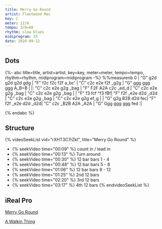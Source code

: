 ```yaml
---
title: Merry Go Round
artist: Fleetwood Mac
key: C
meter: 12/8
tempo: 3/8=60
rhythm: slow blues
midiprogram: 33
date: 2020-09-12
---
```


## Dots

<!-- prettier-ignore -->
{%- abc title=title, artist=artist, key=key, meter=meter, tempo=tempo, rhythm=rhythm,  midiprogram=midiprogram -%}
%%measurenb 0
| "G" g2d g2d g2d gdg | "F" f2c f2c f2f a_bc' | "C" c2c e2e f2f _g2g | "G" ggg ggg ggg A_B=B |
|: "C" c2c e2e g2g _bag | "F" F2F A2A c2c _ed_d | "C" c2c e2e g2g _bag |  "C" c2c e2e g2g _bag |
| "F" f3 fcf ^f3 fBf| "F" f2f _e2e d2d _d2d | "C" c2c e2e g2g _bag | "C" c2c e2e g2g ef_g  |
| "G" g2g B2B d2d fec| "F" f2f _e2e d2d _d2d| "C" c2c _B2B A2A _A2A | "G" Ggg ggg ggg fed :|

{% endabc %}

## Structure

{% videoSeekList vid="rXHT3C7rZkI", title="Merry Go Round" %}

- {% seekVideo time="00:09" %} count in / lead in
- {% seekVideo time="00:13" %} Turn around
- {% seekVideo time="00:30" %} 12 bar bars 1 - 4
- {% seekVideo time="00:48" %} 12 bar bars 5 - 8
- {% seekVideo time="01:06" %} 12 bar bars 9 - 12
- {% seekVideo time="01:25" %} 2nd 12 bars
- {% seekVideo time="02:20" %} 3rd 12 bars
- {% seekVideo time="03:17" %} 4th 12 bars
  {% endvideoSeekList %}

## iReal Pro

<a href="irealb://Merry%20Go%20Round%3DMac%20Fleetwood%3D%3DSlow%20Blues%3DC%3D0%3D1r34LbKcu7QyX7C7XyQ%7C7F%7CQyX%2C7C%7B%7CQyX7%2CG%7CQyX%2C7C%7CQyX7F%2CXyQ%7CG21T%7C%2C7G%7CQZF7Xy%7CQyX7F%7CQyX7GZLl%20cKQyX7CZL%20lcKQC7%2CXyL%20lcK%20%20%3C4x%3E%20%7D%7CC7XyQZ%20%3DPop-Shuffle%3D75%3D1">Merry Go Round</a>

<a href="irealbook://A Walkin Thing=Carter Benny=Medium Swing=D-=n={*AT44D- D-/C |Bh7, Bb7(A7b9) |D-/A G-7 |D-/F sEh,A7,|Y|lD- D-/C |Bh7, Bb7(A7b9) |D-/A G-7 |N1D-/F sEh,A7} Y|N2sD-,G-,lD- ][*BC-7 F7 |Bb^7 |C-7 F7 |Bb^7 n ||C-7 F7 |Bb^7 |B-7 E7 |A7,p,p,p,][*AD- D-/C |Bh7, Bb7(A7b9) |D-/A G-7 |D-/F sEh,A7,||lD- D-/C |Bh7, Bb7(A7b9) |D-/A G-7 |D-/F sEh,A7Z">A Walkin Thing</a>
